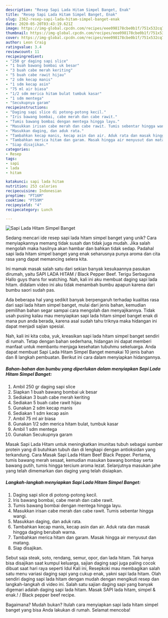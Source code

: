 ```yaml
---
description: "Resep Sapi Lada Hitam Simpel Banget, Enak"
title: "Resep Sapi Lada Hitam Simpel Banget, Enak"
slug: 2362-resep-sapi-lada-hitam-simpel-banget-enak
date: 2020-05-20T03:43:19.621Z
image: https://img-global.cpcdn.com/recipes/eee098178cbe0b1f/751x532cq70/sapi-lada-hitam-simpel-banget-foto-resep-utama.jpg
thumbnail: https://img-global.cpcdn.com/recipes/eee098178cbe0b1f/751x532cq70/sapi-lada-hitam-simpel-banget-foto-resep-utama.jpg
cover: https://img-global.cpcdn.com/recipes/eee098178cbe0b1f/751x532cq70/sapi-lada-hitam-simpel-banget-foto-resep-utama.jpg
author: Leon Craig
ratingvalue: 3.4
reviewcount: 11
recipeingredient:
- "250 gr daging sapi slice"
- "1 buah bawang bombai uk besar"
- "3 buah cabe merah keriting"
- "5 buah cabe rawit hijau"
- "2 sdm kecap manis"
- "1 sdm kecap asin"
- "75 ml air biasa"
- "1/2 sdm merica hitam bulat tumbuk kasar"
- "1 sdm mentega"
- "Secukupnya garam"
recipeinstructions:
- "Daging sapi slice di potong-potong kecil."
- "Iris bawang bombai, cabe merah dan cabe rawit."
- "Tumis bawang bombai dengan mentega hingga layu."
- "Masukkan irisan cabe merah dan cabe rawit. Tumis sebentar hingga wangi."
- "Masukkan daging, dan aduk rata."
- "Tambahkan kecap manis, kecap asin dan air. Aduk rata dan masak hingga daging berubah warna."
- "Tambahkan merica hitam dan garam. Masak hingga air menyusut dan matang."
- "Siap disajikan."
categories:
- Resep
tags:
- sapi
- lada
- hitam

katakunci: sapi lada hitam 
nutrition: 253 calories
recipecuisine: Indonesian
preptime: "PT16M"
cooktime: "PT59M"
recipeyield: "4"
recipecategory: Lunch

---
```



![Sapi Lada Hitam Simpel Banget](https://img-global.cpcdn.com/recipes/eee098178cbe0b1f/751x532cq70/sapi-lada-hitam-simpel-banget-foto-resep-utama.jpg)

Sedang mencari ide resep sapi lada hitam simpel banget yang unik? Cara menyiapkannya memang tidak susah dan tidak juga mudah. Jika salah mengolah maka hasilnya akan hambar dan bahkan tidak sedap. Padahal sapi lada hitam simpel banget yang enak seharusnya punya aroma dan cita rasa yang dapat memancing selera kita.

Ini mamak masak salah satu dari sekian banyak kesukaannya pasukan dirumah, yaitu SAPI LADA HITAM / Black Pepper Beef. Terigu Serbaguna Hallo guys thans for watching. Nah, kali ini aku membuat daging sapi lada hitam. didalam video ini aku tidak menambah bumbu apapun karena dari bumbu saori sudah pas.

Ada beberapa hal yang sedikit banyak berpengaruh terhadap kualitas rasa dari sapi lada hitam simpel banget, mulai dari jenis bahan, kemudian pemilihan bahan segar sampai cara mengolah dan menyajikannya. Tidak usah pusing kalau mau menyiapkan sapi lada hitam simpel banget enak di mana pun anda berada, karena asal sudah tahu triknya maka hidangan ini dapat menjadi sajian spesial.


Nah, kali ini kita coba, yuk, kreasikan sapi lada hitam simpel banget sendiri di rumah. Tetap dengan bahan sederhana, hidangan ini dapat memberi manfaat untuk membantu menjaga kesehatan tubuhmu sekeluarga. Anda dapat membuat Sapi Lada Hitam Simpel Banget memakai 10 jenis bahan dan 8 langkah pembuatan. Berikut ini cara dalam menyiapkan hidangannya.

<!--inarticleads1-->

##### Bahan-bahan dan bumbu yang diperlukan dalam menyiapkan Sapi Lada Hitam Simpel Banget:

1. Ambil 250 gr daging sapi slice
1. Siapkan 1 buah bawang bombai uk besar
1. Sediakan 3 buah cabe merah keriting
1. Sediakan 5 buah cabe rawit hijau
1. Gunakan 2 sdm kecap manis
1. Sediakan 1 sdm kecap asin
1. Ambil 75 ml air biasa
1. Gunakan 1/2 sdm merica hitam bulat, tumbuk kasar
1. Ambil 1 sdm mentega
1. Gunakan Secukupnya garam


Masak Sapi Lada Hitam untuk meningkatkan imunitas tubuh sebagai sumber protein yang di butuhkan tubuh dan di lengkapi dengan antioksidan yang terkandung. Cara Masak Sapi Lada Hitam Beef Black Pepper. Pertama, tumis bawang merah sesaat, kemudian masukan bawang bombay serta bawang putih, tumis hingga tercium aroma lezat. Selanjutnya masukan jahe yang telah dimemarkan dan daging yang telah disiapkan. 

<!--inarticleads2-->

##### Langkah-langkah menyiapkan Sapi Lada Hitam Simpel Banget:

1. Daging sapi slice di potong-potong kecil.
1. Iris bawang bombai, cabe merah dan cabe rawit.
1. Tumis bawang bombai dengan mentega hingga layu.
1. Masukkan irisan cabe merah dan cabe rawit. Tumis sebentar hingga wangi.
1. Masukkan daging, dan aduk rata.
1. Tambahkan kecap manis, kecap asin dan air. Aduk rata dan masak hingga daging berubah warna.
1. Tambahkan merica hitam dan garam. Masak hingga air menyusut dan matang.
1. Siap disajikan.


Sebut saja steak, soto, rendang, semur, opor, dan lada hitam. Tak hanya bisa disajikan saat kumpul keluarga, sajian daging sapi juga paling cocok dibuat saat hari raya seperti Idul Kali ini, Resepkoki mau membagikan salah satu menu variasi daging sapi yang cukup enak, yakni sapi lada hitam. Olah sendiri daging sapi lada hitam dengan mudah dengan mengikuti resep dan langkah-langkah di video ini. Salah satu sajian daging sapi yang banyak digemari adalah daging sapi lada hitam. Masak SAPI lada hitam, simpel &amp; enak.! / Black pepper beef recipe. 

Bagaimana? Mudah bukan? Itulah cara menyiapkan sapi lada hitam simpel banget yang bisa Anda lakukan di rumah. Selamat mencoba!
